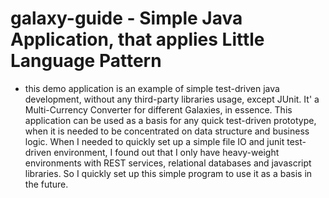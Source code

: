 # galaxy-guide - Simple Java Application, that applies Little Language Pattern 

* this demo application is an example of simple test-driven java development, without any third-party libraries usage, except JUnit.
It' a Multi-Currency Converter for different Galaxies, in essence.
This application can be used as a basis for any quick test-driven prototype, when it is needed to be concentrated on data structure
and business logic. When I needed to quickly set up a simple file IO and junit test-driven environment, I found out that I
only have heavy-weight environments with REST services, relational databases and javascript libraries. So I quickly set up this simple program
to use it as a basis in the future.
